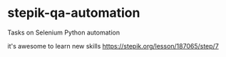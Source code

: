# stepik-qa-automation
Tasks on Selenium Python automation

it's awesome to learn new skills
https://stepik.org/lesson/187065/step/7
